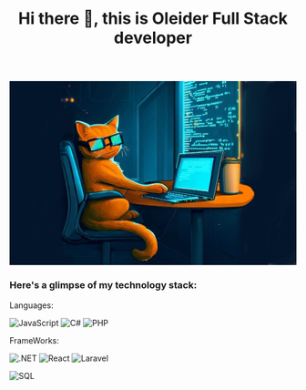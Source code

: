 <center>
  <h1>
    
  Hi there 👋, this is Oleider Full Stack developer 
  </h1>
</center>
</br>

![Texto alternativo de la imagen](https://github.com/argenismahath/argenismahath/blob/main/_167cadbf-c846-4112-9440-61817b205e1f.jpeg)

<h3>
  
Here's a glimpse of my technology stack:
</h3>

 Languages:
 
![JavaScript](https://img.shields.io/badge/JavaScript-yellow?style=for-the-badge&logo=javascript)
![C#](https://img.shields.io/badge/C%23-green?style=for-the-badge&logo=csharp)
![PHP](https://img.shields.io/badge/PHP-blue?style=for-the-badge&logo=php)

FrameWorks:

![.NET](https://img.shields.io/badge/.NET-purple?style=for-the-badge&logo=.net)
![React](https://img.shields.io/badge/React-blue?style=for-the-badge&logo=react)
![Laravel](https://img.shields.io/badge/Laravel-red?style=for-the-badge&logo=laravel)

![SQL](https://img.shields.io/badge/SQL-orange?style=for-the-badge&logo=sql)



<!--
** is a ✨ _special_ ✨ repository because its `README.md` (this file) appears on your GitHub profile.

Here are some ideas to get you started:

- 🔭 I’m currently working on ...
- 🌱 I’m currently learning ...
- 👯 I’m looking to collaborate on ...
- 🤔 I’m looking for help with ...
- 💬 Ask me about ...
- 📫 How to reach me: ...
- 😄 Pronouns: ...
- ⚡ Fun fact: ...
-->
